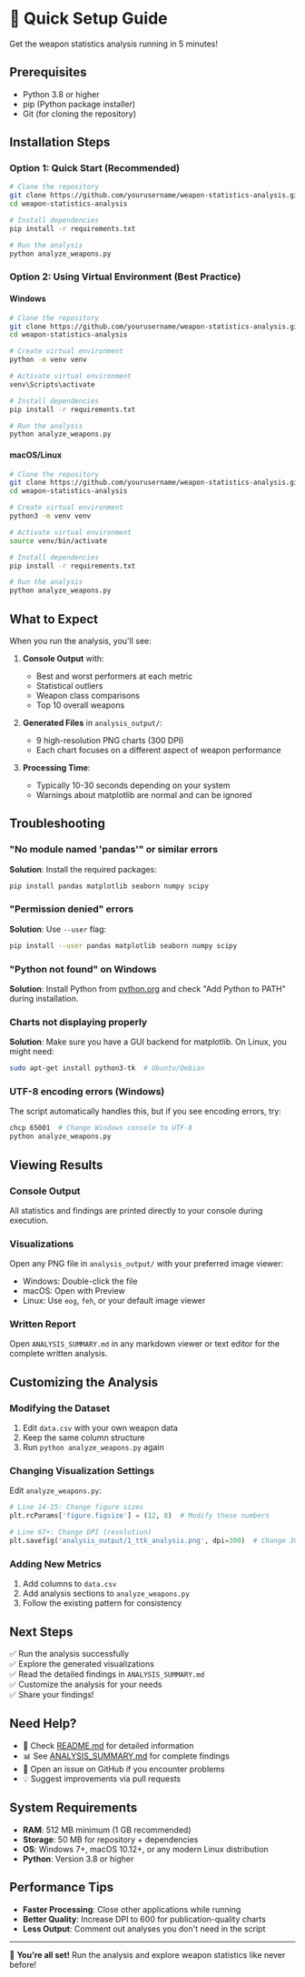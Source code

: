 # 🚀 Quick Setup Guide

Get the weapon statistics analysis running in 5 minutes!

## Prerequisites

- Python 3.8 or higher
- pip (Python package installer)
- Git (for cloning the repository)

## Installation Steps

### Option 1: Quick Start (Recommended)

```bash
# Clone the repository
git clone https://github.com/yourusername/weapon-statistics-analysis.git
cd weapon-statistics-analysis

# Install dependencies
pip install -r requirements.txt

# Run the analysis
python analyze_weapons.py
```

### Option 2: Using Virtual Environment (Best Practice)

#### Windows
```bash
# Clone the repository
git clone https://github.com/yourusername/weapon-statistics-analysis.git
cd weapon-statistics-analysis

# Create virtual environment
python -m venv venv

# Activate virtual environment
venv\Scripts\activate

# Install dependencies
pip install -r requirements.txt

# Run the analysis
python analyze_weapons.py
```

#### macOS/Linux
```bash
# Clone the repository
git clone https://github.com/yourusername/weapon-statistics-analysis.git
cd weapon-statistics-analysis

# Create virtual environment
python3 -m venv venv

# Activate virtual environment
source venv/bin/activate

# Install dependencies
pip install -r requirements.txt

# Run the analysis
python analyze_weapons.py
```

## What to Expect

When you run the analysis, you'll see:

1. **Console Output** with:
   - Best and worst performers at each metric
   - Statistical outliers
   - Weapon class comparisons
   - Top 10 overall weapons

2. **Generated Files** in `analysis_output/`:
   - 9 high-resolution PNG charts (300 DPI)
   - Each chart focuses on a different aspect of weapon performance

3. **Processing Time**: 
   - Typically 10-30 seconds depending on your system
   - Warnings about matplotlib are normal and can be ignored

## Troubleshooting

### "No module named 'pandas'" or similar errors

**Solution**: Install the required packages:
```bash
pip install pandas matplotlib seaborn numpy scipy
```

### "Permission denied" errors

**Solution**: Use `--user` flag:
```bash
pip install --user pandas matplotlib seaborn numpy scipy
```

### "Python not found" on Windows

**Solution**: Install Python from [python.org](https://www.python.org/downloads/) and check "Add Python to PATH" during installation.

### Charts not displaying properly

**Solution**: Make sure you have a GUI backend for matplotlib. On Linux, you might need:
```bash
sudo apt-get install python3-tk  # Ubuntu/Debian
```

### UTF-8 encoding errors (Windows)

The script automatically handles this, but if you see encoding errors, try:
```bash
chcp 65001  # Change Windows console to UTF-8
python analyze_weapons.py
```

## Viewing Results

### Console Output
All statistics and findings are printed directly to your console during execution.

### Visualizations
Open any PNG file in `analysis_output/` with your preferred image viewer:
- Windows: Double-click the file
- macOS: Open with Preview
- Linux: Use `eog`, `feh`, or your default image viewer

### Written Report
Open `ANALYSIS_SUMMARY.md` in any markdown viewer or text editor for the complete written analysis.

## Customizing the Analysis

### Modifying the Dataset

1. Edit `data.csv` with your own weapon data
2. Keep the same column structure
3. Run `python analyze_weapons.py` again

### Changing Visualization Settings

Edit `analyze_weapons.py`:

```python
# Line 14-15: Change figure sizes
plt.rcParams['figure.figsize'] = (12, 8)  # Modify these numbers

# Line 67+: Change DPI (resolution)
plt.savefig('analysis_output/1_ttk_analysis.png', dpi=300)  # Change 300 to your preferred DPI
```

### Adding New Metrics

1. Add columns to `data.csv`
2. Add analysis sections to `analyze_weapons.py`
3. Follow the existing pattern for consistency

## Next Steps

✅ Run the analysis successfully  
✅ Explore the generated visualizations  
✅ Read the detailed findings in `ANALYSIS_SUMMARY.md`  
✅ Customize the analysis for your needs  
✅ Share your findings!  

## Need Help?

- 📖 Check [README.md](README.md) for detailed information
- 📊 See [ANALYSIS_SUMMARY.md](ANALYSIS_SUMMARY.md) for complete findings
- 🐛 Open an issue on GitHub if you encounter problems
- 💡 Suggest improvements via pull requests

## System Requirements

- **RAM**: 512 MB minimum (1 GB recommended)
- **Storage**: 50 MB for repository + dependencies
- **OS**: Windows 7+, macOS 10.12+, or any modern Linux distribution
- **Python**: Version 3.8 or higher

## Performance Tips

- **Faster Processing**: Close other applications while running
- **Better Quality**: Increase DPI to 600 for publication-quality charts
- **Less Output**: Comment out analyses you don't need in the script

---

🎉 **You're all set!** Run the analysis and explore weapon statistics like never before!

